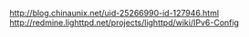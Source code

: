 http://blog.chinaunix.net/uid-25266990-id-127946.html
http://redmine.lighttpd.net/projects/lighttpd/wiki/IPv6-Config
